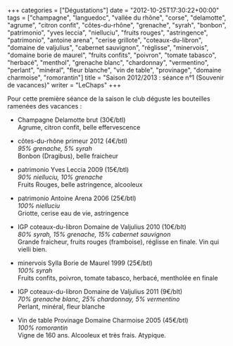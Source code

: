 +++
categories = ["Dégustations"]
date = "2012-10-25T17:30:22+00:00"
tags = ["champagne", "languedoc", "vallée du rhône", "corse", "delamotte", "agrume", "citron confit", "côtes-du-rhône", "grenache", "syrah", "bonbon", "patrimonio", "yves leccia", "nielluciu", "fruits rouges", "astringence", "patrimonio", "antoine arena", "cerise grillote", "coteaux-du-libron", "domaine de valjulius", "cabernet sauvignon", "réglisse", "minervois", "domaine borie de maurel", "fruits confits", "poivron", "tomate tabasco", "herbacé", "menthol", "grenache blanc", "chardonnay", "vermentino", "perlant", "minéral", "fleur blanche", "vin de table", "provinage", "domaine charmoise", "romorantin"]
title = "Saison 2012/2013 : séance n°1 (Souvenir de vacances)"
writer = "LeChaps"
+++

Pour cette première séance de la saison le club déguste les bouteilles ramenées des vacances :

* Champagne Delamotte brut (30€/btl) <i class="fa fa-plus-circle"></i> <i class="fa fa-plus-circle"></i>  
Agrume, citron confit, belle effervescence

* côtes-du-rhône primeur 2012 (4€/btl)  
_95% grenache, 5% syrah_  
Bonbon (Dragibus), belle fraicheur

* patrimonio Yves Leccia 2009 (15€/btl)  
_90% nielluciu, 10% grenache_  
Fruits Rouges, belle astringence, alcooleux

* patrimonio Antoine Arena 2006 (25€/btl)  
_100% nielluciu_  
Griotte, cerise eau de vie, astringence

* IGP coteaux-du-libron Domaine de Valjulius 2010 (10€/blt) <i class="fa fa-plus-circle"></i>  
_80% syrah, 15% grenache, 15% cabernet sauvignon_  
Grande fraicheur, fruits rouges (framboise), réglisse en finale. Vin qui vielli bien.

* minervois Sylla Borie de Maurel 1999 (25€/btl) <i class="fa fa-plus-circle"></i> <i class="fa fa-plus-circle"></i>  
_100% syrah_  
Fruits confits, poivron, tomate tabasco, herbacé, mentholée en finale

* IGP coteaux-du-libron Domaine de Valjulius 2011 (9€/blt) <i class="fa fa-plus-circle"></i>  
_70% grenache blanc, 25% chardonnay, 5% vermentino_  
Perlant, minéral, fleur blanche

* Vin de table Provinage Domaine Charmoise 2005 (45€/btl)  
_100% romorantin_  
Vigne de 160 ans. Alcooleux et très frais. Atypique.
